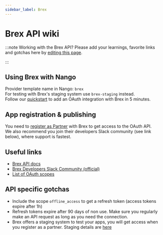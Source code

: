```yaml
---
sidebar_label: Brex
---
```


# Brex API wiki

:::note Working with the Brex API?
Please add your learnings, favorite links and gotchas here by [editing this page](https://github.com/nangohq/nango/tree/master/docs/docs/providers/brex.md).

:::

## Using Brex with Nango

Provider template name in Nango: `brex`  
For testing with Brex's staging system use `brex-staging` instead.  
Follow our [quickstart](../quickstart.md) to add an OAuth integration with Brex in 5 minutes.

## App registration & publishing

You need to [register as Partner](https://www.brex.com/partners) with Brex to get access to the OAuth API. We also recommend you join their developers Slack community (see link below), where support is fastest.

## Useful links

-   [Brex API docs](https://developer.brex.com/)
-   [Brex Developers Slack Community (official)](https://join.slack.com/t/brexdev/shared_invite/zt-vgwh6rja-CjydrUA4uJSB90ZO~gnI8Q)
-   [List of OAuth scopes](https://developer.brex.com/docs/roles_permissions_scopes/#scopes)

## API specific gotchas

-   Include the scope `offline_access` to get a refresh token (access tokens expire after 1h)
-   Refresh tokens expire after 90 days of non use. Make sure you regularly make an API request as long as you need the connection.
-   Brex offers a staging system to test your apps, you will get access when you register as a partner. Staging details are [here](https://developer.brex.com/docs/partner_authentication/#api-servers)
